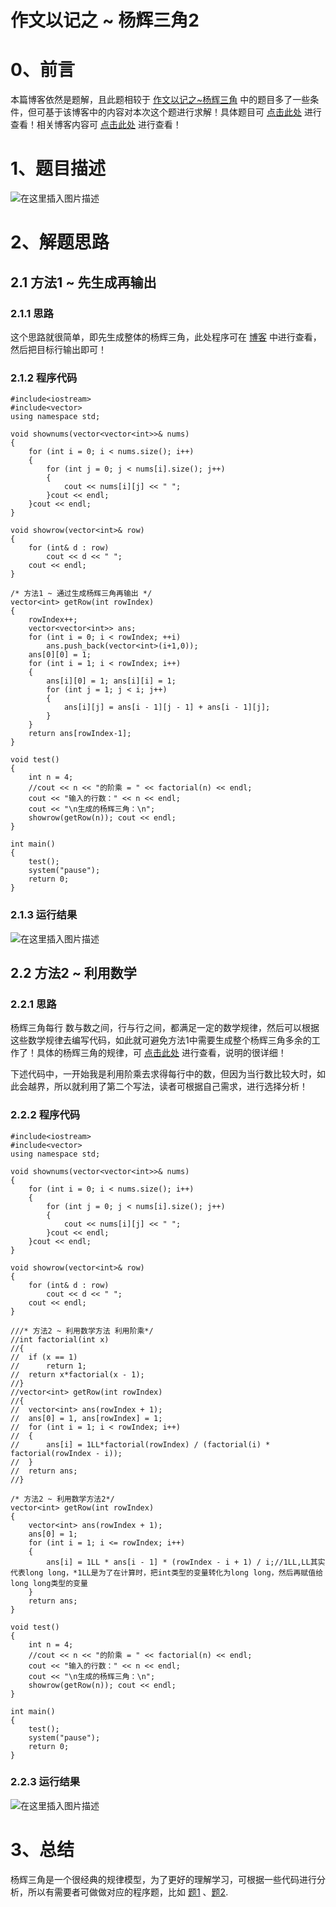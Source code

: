 作文以记之 ~ 杨辉三角2
=
# 0、前言
本篇博客依然是题解，且此题相较于 [作文以记之~杨辉三角](https://blog.csdn.net/m0_51961114/article/details/123962284) 中的题目多了一些条件，但可基于该博客中的内容对本次这个题进行求解！具体题目可 [点击此处](https://leetcode-cn.com/problems/pascals-triangle-ii/) 进行查看！相关博客内容可 [点击此处](https://blog.csdn.net/m0_51961114/article/details/123965133) 进行查看！
# 1、题目描述
![在这里插入图片描述](https://img-blog.csdnimg.cn/28bd8f7749b248c98f731e2303a219b7.png?x-oss-process=image/watermark,type_d3F5LXplbmhlaQ,shadow_50,text_Q1NETiBA5bCP5by6fg==,size_20,color_FFFFFF,t_70,g_se,x_16)

# 2、解题思路
## 2.1 方法1 ~ 先生成再输出
### 2.1.1 思路
这个思路就很简单，即先生成整体的杨辉三角，此处程序可在 [博客](https://blog.csdn.net/m0_51961114/article/details/123962284) 中进行查看，然后把目标行输出即可！
### 2.1.2 程序代码


	#include<iostream>
	#include<vector>
	using namespace std;
	
	void shownums(vector<vector<int>>& nums)
	{
		for (int i = 0; i < nums.size(); i++)
		{
			for (int j = 0; j < nums[i].size(); j++)
			{
				cout << nums[i][j] << " ";
			}cout << endl;
		}cout << endl;
	}
	
	void showrow(vector<int>& row)
	{
		for (int& d : row)
			cout << d << " ";
		cout << endl;
	} 
	
	/* 方法1 ~ 通过生成杨辉三角再输出 */
	vector<int> getRow(int rowIndex) 
	{
		rowIndex++;
		vector<vector<int>> ans;
		for (int i = 0; i < rowIndex; ++i)  
			ans.push_back(vector<int>(i+1,0));
		ans[0][0] = 1;
		for (int i = 1; i < rowIndex; i++)
		{
			ans[i][0] = 1; ans[i][i] = 1;
			for (int j = 1; j < i; j++)
			{
				ans[i][j] = ans[i - 1][j - 1] + ans[i - 1][j];
			}
		}
		return ans[rowIndex-1];
	}
	
	void test()
	{
		int n = 4;
		//cout << n << "的阶乘 = " << factorial(n) << endl;
		cout << "输入的行数：" << n << endl;
		cout << "\n生成的杨辉三角：\n";
		showrow(getRow(n)); cout << endl;
	}
	
	int main()
	{
		test();
		system("pause");
		return 0;
	}

### 2.1.3 运行结果
![在这里插入图片描述](https://img-blog.csdnimg.cn/89d30f8dbee64e21bda4dfe0e15441fe.png?x-oss-process=image/watermark,type_d3F5LXplbmhlaQ,shadow_50,text_Q1NETiBA5bCP5by6fg==,size_20,color_FFFFFF,t_70,g_se,x_16)
## 2.2 方法2 ~ 利用数学
### 2.2.1 思路
杨辉三角每行 数与数之间，行与行之间，都满足一定的数学规律，然后可以根据这些数学规律去编写代码，如此就可避免方法1中需要生成整个杨辉三角多余的工作了！具体的杨辉三角的规律，可 [点击此处](https://leetcode-cn.com/problems/pascals-triangle/solution/yang-hui-san-jiao-by-leetcode-solution-lew9/) 进行查看，说明的很详细！

下述代码中，一开始我是利用阶乘去求得每行中的数，但因为当行数比较大时，如此会越界，所以就利用了第二个写法，读者可根据自己需求，进行选择分析！
### 2.2.2 程序代码


	#include<iostream>
	#include<vector>
	using namespace std;
	
	void shownums(vector<vector<int>>& nums)
	{
		for (int i = 0; i < nums.size(); i++)
		{
			for (int j = 0; j < nums[i].size(); j++)
			{
				cout << nums[i][j] << " ";
			}cout << endl;
		}cout << endl;
	}
	
	void showrow(vector<int>& row)
	{
		for (int& d : row)
			cout << d << " ";
		cout << endl;
	} 
	
	///* 方法2 ~ 利用数学方法 利用阶乘*/
	//int factorial(int x)
	//{
	//	if (x == 1)
	//		return 1;
	//	return x*factorial(x - 1);
	//}
	//vector<int> getRow(int rowIndex)
	//{
	//	vector<int> ans(rowIndex + 1);
	//	ans[0] = 1, ans[rowIndex] = 1;
	//	for (int i = 1; i < rowIndex; i++)
	//	{
	//		ans[i] = 1LL*factorial(rowIndex) / (factorial(i) * factorial(rowIndex - i));
	//	}
	//	return ans;
	//}
	
	/* 方法2 ~ 利用数学方法2*/
	vector<int> getRow(int rowIndex)
	{
		vector<int> ans(rowIndex + 1);
		ans[0] = 1;
		for (int i = 1; i <= rowIndex; i++)
		{
			ans[i] = 1LL * ans[i - 1] * (rowIndex - i + 1) / i;//1LL,LL其实代表long long，*1LL是为了在计算时，把int类型的变量转化为long long，然后再赋值给long long类型的变量
		}
		return ans;
	}
	
	void test()
	{
		int n = 4;
		//cout << n << "的阶乘 = " << factorial(n) << endl;
		cout << "输入的行数：" << n << endl;
		cout << "\n生成的杨辉三角：\n";
		showrow(getRow(n)); cout << endl;
	}
	
	int main()
	{
		test();
		system("pause");
		return 0;
	}

### 2.2.3 运行结果
![在这里插入图片描述](https://img-blog.csdnimg.cn/ad1ccc4c09154c21b58f0433eff9b1eb.png?x-oss-process=image/watermark,type_d3F5LXplbmhlaQ,shadow_50,text_Q1NETiBA5bCP5by6fg==,size_20,color_FFFFFF,t_70,g_se,x_16)
# 3、总结
杨辉三角是一个很经典的规律模型，为了更好的理解学习，可根据一些代码进行分析，所以有需要者可做做对应的程序题，比如 [题1](https://leetcode-cn.com/problems/pascals-triangle/solution/yang-hui-san-jiao-by-leetcode-solution-lew9/) 、[题2](https://leetcode-cn.com/problems/pascals-triangle-ii/submissions/).